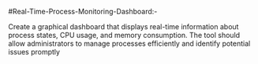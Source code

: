 #Real-Time-Process-Monitoring-Dashboard:-

Create a graphical dashboard that displays real-time information about 
process states, CPU usage, and memory consumption. The tool should allow 
administrators to manage processes efficiently and identify potential issues promptly
